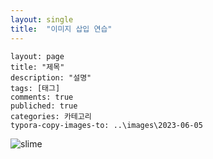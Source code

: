 ```yaml
---
layout: single
title:  "이미지 삽입 연습"
---
```


```
layout: page
title: "제목"
description: "설명"
tags: [태그]
comments: true
publiched: true
categories: 카테고리
typora-copy-images-to: ..\images\2023-06-05
```

![slime](C:\Users\User\Desktop\OneDayOneAlgorithm.github.io\images\2023-06-05-second.md\slime.png)


